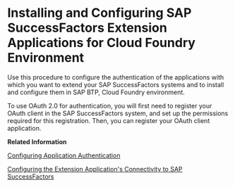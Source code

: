 <!-- loio4aeb9de1b5ed4603a07a0d5efe34d89b -->

# Installing and Configuring SAP SuccessFactors Extension Applications for Cloud Foundry Environment

Use this procedure to configure the authentication of the applications with which you want to extend your SAP SuccessFactors systems and to install and configure them in SAP BTP, Cloud Foundry environment.

To use OAuth 2.0 for authentication, you will first need to register your OAuth client in the SAP SuccessFactors system, and set up the permissions required for this registration. Then, you can register your OAuth client application.

**Related Information**  


[Configuring Application Authentication](configuring-application-authentication-a673e9b.md "Use this procedure to configure the authentication of the applications with which you want to extend your SAP SuccessFactors systems.")

[Configuring the Extension Application's Connectivity to SAP SuccessFactors](configuring-the-extension-application-s-connectivity-to-sap-successfactors-55e8370.md#loio55e837080eac424e8e107e18c3a8ac12 "Use this procedure to configure the connectivity between your extension application the SAP SuccessFactors system.")

